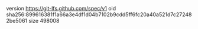 version https://git-lfs.github.com/spec/v1
oid sha256:899616381f1a66a3e4df1d04b7102b9cdd5ff6fc20a40a521d7c272482be5061
size 498008
